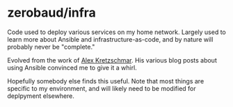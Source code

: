 # zerobaud/infra

Code used to deploy various services on my home network.
Largely used to learn more about Ansible and infrastructure-as-code,
and by nature will probably never be "complete."

Evolved from the work of [Alex Kretzschmar](https://github.com/ironicbadger).
His various blog posts about using Ansible convinced me to give it a whirl.

Hopefully somebody else finds this useful.  Note that most things are specific
to my environment, and will likely need to be modified for deplpyment elsewhere.
